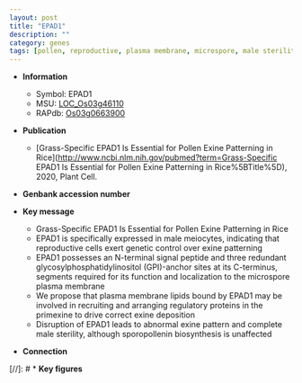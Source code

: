 ```yaml
---
layout: post
title: "EPAD1"
description: ""
category: genes
tags: [pollen, reproductive, plasma membrane, microspore, male sterility]
---
```


* **Information**  
    + Symbol: EPAD1  
    + MSU: [LOC_Os03g46110](http://rice.uga.edu/cgi-bin/ORF_infopage.cgi?orf=LOC_Os03g46110)  
    + RAPdb: [Os03g0663900](https://rapdb.dna.affrc.go.jp/locus/?name=Os03g0663900)  

* **Publication**  
    + [Grass-Specific EPAD1 Is Essential for Pollen Exine Patterning in Rice](http://www.ncbi.nlm.nih.gov/pubmed?term=Grass-Specific EPAD1 Is Essential for Pollen Exine Patterning in Rice%5BTitle%5D), 2020, Plant Cell.

* **Genbank accession number**  

* **Key message**  
    + Grass-Specific EPAD1 Is Essential for Pollen Exine Patterning in Rice
    + EPAD1 is specifically expressed in male meiocytes, indicating that reproductive cells exert genetic control over exine patterning
    + EPAD1 possesses an N-terminal signal peptide and three redundant glycosylphosphatidylinositol (GPI)-anchor sites at its C-terminus, segments required for its function and localization to the microspore plasma membrane
    + We propose that plasma membrane lipids bound by EPAD1 may be involved in recruiting and arranging regulatory proteins in the primexine to drive correct exine deposition
    + Disruption of EPAD1 leads to abnormal exine pattern and complete male sterility, although sporopollenin biosynthesis is unaffected

* **Connection**  

[//]: # * **Key figures**  


